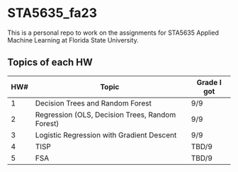 # STA5635_fa23
This is a personal repo to work on the assignments for STA5635 Applied Machine Learning at Florida State University.

## Topics of each HW

|HW#|Topic|Grade I got|
|----|----|----|
|1|Decision Trees and Random Forest|9/9|
|2|Regression (OLS, Decision Trees, Random Forest)|9/9|
|3|Logistic Regression with Gradient Descent|9/9|
|4|TISP|TBD/9|
|5|FSA|TBD/9|
